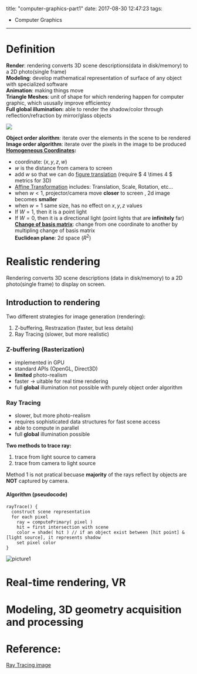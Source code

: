 title: "computer-graphics-part1"
date: 2017-08-30 12:47:23
tags:
- Computer Graphics
---


# Definition
**Render**: rendering converts 3D scene descriptions(data in disk/memory) to a 2D photo(single frame)  
**Modeling**: develop mathematical representation of surface of any object with specialized software  
**Animation**: making things move  
**Triangle Meshes**: unit of shape for which rendering happen for computer graphic, which ususally improve efficientcy  
**Full global illumination:** able to render the shadow/color through reflection/refraction by mirror/glass objects  

![](http://7xihzu.com1.z0.glb.clouddn.com/20170830/global-illumination.png)

**Object order alorithm**: iterate over the elements in the scene to be rendered  
**Image order algorithm**: iterate over the pixels in the image to be produced  
**[Homogeneous Coordinates](http://www.tomdalling.com/blog/modern-opengl/explaining-homogenous-coordinates-and-projective-geometry/):**  
- coordinate: $(x,y,z,w)$  
- $w$ is the distance from camera to screen  
- add $w$ so that we can do [figure translation](https://en.wikipedia.org/wiki/Translation_(geometry)) (require $ 4 \times 4 $ metrics for 3D)  
- [Affine Transformation](https://www.mathworks.com/discovery/affine-transformation.html) includes: Translation, Scale, Rotation, etc...  
- when $w<1$, projector/camera move **closer** to screen , 2d image becomes **smaller**  
- when $w=1$ same size, has no effect on $x, y, z$ values  
- If $W=1$, then it is a point light  
- If $W=0$, then it is a directional light (point lights that are **infinitely** far)  
**[Change of basis matrix](https://www.youtube.com/watch?v=1j5WnqwMdCk)**: change from one coordinate to another by multipling change of basis matrix  
**Euclidean plane**: 2d space  ($R^2$)




# Realistic rendering
Rendering converts 3D scene descriptions (data in disk/memory) to a 2D photo(single frame) to display on screen.   

## Introduction to rendering
Two different strategies for image generation (rendering):     
1. Z-buffering, Restrazation (faster, but less details)  
2. Ray Tracing (slower, but more realistic)

### Z-buffering (Rasterization)  
- implemented in GPU  
- standard APIs (OpenGL, Direct3D)  
- **limited** photo-realism  
- faster -> uitable for real time rendering  
- full **global** illumination not possible with purelyobject order algorithm

### Ray Tracing
- slower, but more photo-realism  
- requires sophisticated data structures for fast scene access
- able to compute in parallel  
- full **global** illumination possible  

**Two methods to trace ray:**  
1. trace from light source to camera  
2. trace from camera to light source  

Method 1 is not pratical becuase **majority** of the rays reflect by objects are **NOT** captured by camera. 

#### Algorithm (pseudocode)

```rayTrace() {  construct scene representation  for each pixel    ray = computePrimary( pixel )    hit = first intersection with scene    color = shade( hit ) // if an object exist between [hit point] & [light source], it represents shadow    set pixel color}
```
![picture1](https://upload.wikimedia.org/wikipedia/commons/8/83/Ray_trace_diagram.svg)


# Real-time rendering, VR# Modeling, 3D geometry acquisition and processing


# Reference:

[Ray Tracing image](https://en.wikipedia.org/wiki/Ray_tracing_(graphics))  
